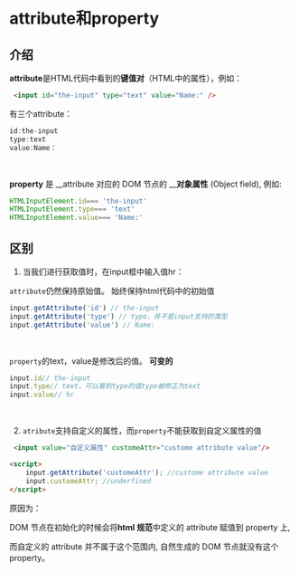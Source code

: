# attribute和property

## 介绍
**attribute**是HTML代码中看到的**键值对**（HTML中的属性），例如：

```html
 <input id="the-input" type="text" value="Name:" />
```

有三个attribute：

```javascript
id:the-input
type:text
value:Name：
```

<br/>

**property** 是 __attribute 对应的 DOM 节点的 __**__对象属性__** (Object field), 例如:

```javascript
HTMLInputElement.id=== 'the-input'
HTMLInputElement.type=== 'text'
HTMLInputElement.value=== 'Name:'
```



## 区别

1. 当我们进行获取值时，在input框中输入值hr：

`attribute`仍然保持原始值。 始终保持html代码中的初始值
```javascript
input.getAttribute('id') // the-input
input.getAttribute('type') // typo，并不是input支持的类型
input.getAttribute('value') // Name:

```

<br/>

`property`的text，value是修改后的值。 **可变的**
```javascript
input.id// the-input
input.type// text，可以看到type的值typo被修正为text
input.value// hr
```

<br/>

2. `atribute`支持自定义的属性，而`property`不能获取到自定义属性的值

```html
 <input value="自定义属性" customeAttr="custome attribute value"/>

<script>
    input.getAttribute('customeAttr'); //custome attribute value
    input.customeAttr; //underfined
</script>
```

原因为：

DOM 节点在初始化的时候会将**html 规范**中定义的 attribute 赋值到 property 上, 

而自定义的 attribute 并不属于这个范围内, 自然生成的 DOM 节点就没有这个 property。

